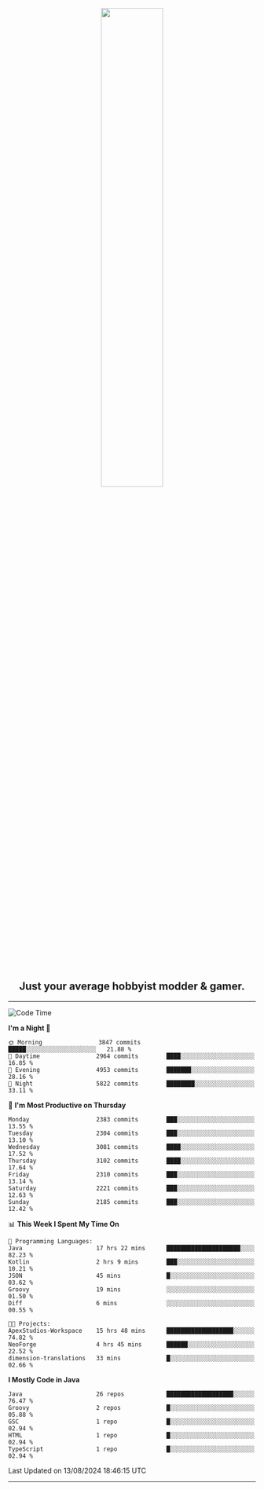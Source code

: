 <div align="center">
  <a href="https://apexmodder.xyz/"><img width="50%" height="50%" src="https://i.imgur.com/pc4HkGz.png"></a>
</div>
<h2 align="center">Just your average hobbyist modder & gamer.</h2>

---

<!--START_SECTION:waka-->
![Code Time](http://img.shields.io/badge/Code%20Time-1%2C336%20hrs%2055%20mins-blue)

**I'm a Night 🦉** 

```text
🌞 Morning                3847 commits        █████░░░░░░░░░░░░░░░░░░░░   21.88 % 
🌆 Daytime                2964 commits        ████░░░░░░░░░░░░░░░░░░░░░   16.85 % 
🌃 Evening                4953 commits        ███████░░░░░░░░░░░░░░░░░░   28.16 % 
🌙 Night                  5822 commits        ████████░░░░░░░░░░░░░░░░░   33.11 % 
```
📅 **I'm Most Productive on Thursday** 

```text
Monday                   2383 commits        ███░░░░░░░░░░░░░░░░░░░░░░   13.55 % 
Tuesday                  2304 commits        ███░░░░░░░░░░░░░░░░░░░░░░   13.10 % 
Wednesday                3081 commits        ████░░░░░░░░░░░░░░░░░░░░░   17.52 % 
Thursday                 3102 commits        ████░░░░░░░░░░░░░░░░░░░░░   17.64 % 
Friday                   2310 commits        ███░░░░░░░░░░░░░░░░░░░░░░   13.14 % 
Saturday                 2221 commits        ███░░░░░░░░░░░░░░░░░░░░░░   12.63 % 
Sunday                   2185 commits        ███░░░░░░░░░░░░░░░░░░░░░░   12.42 % 
```


📊 **This Week I Spent My Time On** 

```text
💬 Programming Languages: 
Java                     17 hrs 22 mins      █████████████████████░░░░   82.23 % 
Kotlin                   2 hrs 9 mins        ███░░░░░░░░░░░░░░░░░░░░░░   10.21 % 
JSON                     45 mins             █░░░░░░░░░░░░░░░░░░░░░░░░   03.62 % 
Groovy                   19 mins             ░░░░░░░░░░░░░░░░░░░░░░░░░   01.50 % 
Diff                     6 mins              ░░░░░░░░░░░░░░░░░░░░░░░░░   00.55 % 

🐱‍💻 Projects: 
ApexStudios-Workspace    15 hrs 48 mins      ███████████████████░░░░░░   74.82 % 
NeoForge                 4 hrs 45 mins       ██████░░░░░░░░░░░░░░░░░░░   22.52 % 
dimension-translations   33 mins             █░░░░░░░░░░░░░░░░░░░░░░░░   02.66 % 
```

**I Mostly Code in Java** 

```text
Java                     26 repos            ███████████████████░░░░░░   76.47 % 
Groovy                   2 repos             █░░░░░░░░░░░░░░░░░░░░░░░░   05.88 % 
GSC                      1 repo              █░░░░░░░░░░░░░░░░░░░░░░░░   02.94 % 
HTML                     1 repo              █░░░░░░░░░░░░░░░░░░░░░░░░   02.94 % 
TypeScript               1 repo              █░░░░░░░░░░░░░░░░░░░░░░░░   02.94 % 
```




 Last Updated on 13/08/2024 18:46:15 UTC
<!--END_SECTION:waka-->

---
